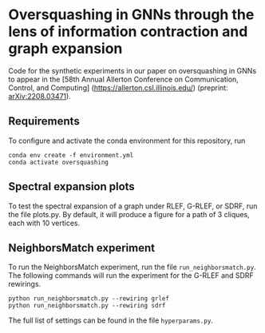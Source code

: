 # Oversquashing in GNNs through the lens of information contraction and graph expansion

Code for the synthetic experiments in our paper on oversquashing in GNNs to appear in the [58th Annual Allerton Conference on Communication, Control, and Computing] (https://allerton.csl.illinois.edu/) (preprint: [arXiv:2208.03471](https://arxiv.org/abs/2208.03471)). 

## Requirements
To configure and activate the conda environment for this repository, run
```
conda env create -f environment.yml
conda activate oversquashing
```
## Spectral expansion plots
To test the spectral expansion of a graph under RLEF, G-RLEF, or SDRF, run the file plots.py. By default, it will produce a figure for a path of 3 cliques, each with 10 vertices.
## NeighborsMatch experiment
To run the NeighborsMatch experiment, run the file `run_neighborsmatch.py`. The following commands will run the experiment for the G-RLEF and SDRF rewirings.
```
python run_neighborsmatch.py --rewiring grlef
python run_neighborsmatch.py --rewiring sdrf
```
The full list of settings can be found in the file `hyperparams.py`.

